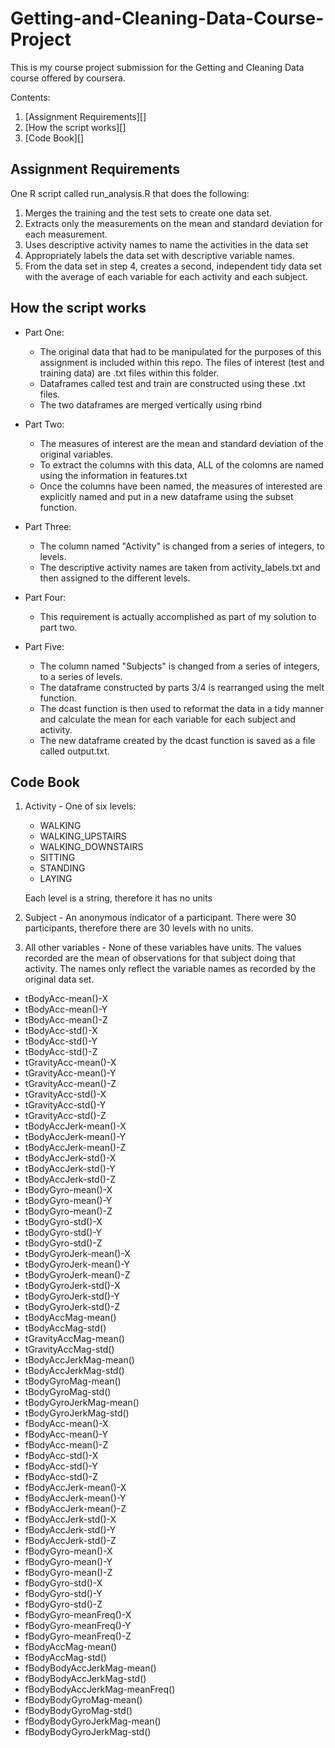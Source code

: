 Getting-and-Cleaning-Data-Course-Project
========================================

This is my course project submission for the Getting and Cleaning Data course 
offered by coursera.

Contents:

1. [Assignment Requirements][]
2. [How the script works][]
3. [Code Book][]


Assignment Requirements
-----------------------

One R script called run_analysis.R that does the following:
 
1. Merges the training and the test sets to create one data set.
2. Extracts only the measurements on the mean and standard deviation for each measurement. 
3. Uses descriptive activity names to name the activities in the data set
4. Appropriately labels the data set with descriptive variable names. 
5. From the data set in step 4, creates a second, independent tidy data set with the average of each variable for each activity and each subject.

How the script works 
--------------------

- Part One:
    - The original data that had to be manipulated for the purposes of this assignment is included within this repo. The files of interest (test and training data) are .txt files within this folder. 
    - Dataframes called test and train are constructed using these .txt files.
    - The two dataframes are merged vertically using rbind
    
- Part Two:
    - The measures of interest are the mean and standard deviation of the original variables. 
    - To extract the columns with this data, ALL of the colomns are named using the information in features.txt
    - Once the columns have been named, the measures of interested are explicitly named and put in a new dataframe using the subset function.
     
- Part Three:
    - The column named "Activity" is changed from a series of integers, to levels.
    - The descriptive activity names are taken from activity_labels.txt and then assigned to the different levels.

- Part Four:
    - This requirement is actually accomplished as part of my solution to part two.

- Part Five:
    - The column named "Subjects" is changed from a series of integers, to a series of levels.
    - The dataframe constructed by parts 3/4 is rearranged using the melt function.
    - The dcast function is then used to reformat the data in a tidy manner and calculate the mean for each variable for each subject and activity.
    - The new dataframe created by the dcast function is saved as a file called output.txt.
    
Code Book
---------

1. Activity - One of six levels:
    - WALKING
    - WALKING_UPSTAIRS
    - WALKING_DOWNSTAIRS
    - SITTING
    - STANDING
    - LAYING
    
    Each level is a string, therefore it has no units

2. Subject - An anonymous indicator of a participant. There were 30 participants, therefore there are 30 levels with no units.

3. All other variables - None of these variables have units. The values recorded are the mean of observations for that subject doing that activity. The names only reflect the variable names as recorded by the original data set.

- tBodyAcc-mean()-X
- tBodyAcc-mean()-Y
- tBodyAcc-mean()-Z
- tBodyAcc-std()-X
- tBodyAcc-std()-Y
- tBodyAcc-std()-Z
- tGravityAcc-mean()-X
- tGravityAcc-mean()-Y
- tGravityAcc-mean()-Z
- tGravityAcc-std()-X
- tGravityAcc-std()-Y
- tGravityAcc-std()-Z
- tBodyAccJerk-mean()-X
- tBodyAccJerk-mean()-Y
- tBodyAccJerk-mean()-Z
- tBodyAccJerk-std()-X
- tBodyAccJerk-std()-Y
- tBodyAccJerk-std()-Z
- tBodyGyro-mean()-X
- tBodyGyro-mean()-Y
- tBodyGyro-mean()-Z
- tBodyGyro-std()-X
- tBodyGyro-std()-Y
- tBodyGyro-std()-Z
- tBodyGyroJerk-mean()-X
- tBodyGyroJerk-mean()-Y
- tBodyGyroJerk-mean()-Z
- tBodyGyroJerk-std()-X
- tBodyGyroJerk-std()-Y
- tBodyGyroJerk-std()-Z
- tBodyAccMag-mean()
- tBodyAccMag-std()
- tGravityAccMag-mean()
- tGravityAccMag-std()
- tBodyAccJerkMag-mean()
- tBodyAccJerkMag-std()
- tBodyGyroMag-mean()
- tBodyGyroMag-std()
- tBodyGyroJerkMag-mean()
- tBodyGyroJerkMag-std()
- fBodyAcc-mean()-X
- fBodyAcc-mean()-Y
- fBodyAcc-mean()-Z
- fBodyAcc-std()-X
- fBodyAcc-std()-Y
- fBodyAcc-std()-Z
- fBodyAccJerk-mean()-X
- fBodyAccJerk-mean()-Y
- fBodyAccJerk-mean()-Z
- fBodyAccJerk-std()-X
- fBodyAccJerk-std()-Y
- fBodyAccJerk-std()-Z
- fBodyGyro-mean()-X
- fBodyGyro-mean()-Y
- fBodyGyro-mean()-Z
- fBodyGyro-std()-X
- fBodyGyro-std()-Y
- fBodyGyro-std()-Z
- fBodyGyro-meanFreq()-X
- fBodyGyro-meanFreq()-Y
- fBodyGyro-meanFreq()-Z
- fBodyAccMag-mean()
- fBodyAccMag-std()
- fBodyBodyAccJerkMag-mean()
- fBodyBodyAccJerkMag-std()
- fBodyBodyAccJerkMag-meanFreq()
- fBodyBodyGyroMag-mean()
- fBodyBodyGyroMag-std()
- fBodyBodyGyroJerkMag-mean()
- fBodyBodyGyroJerkMag-std()
